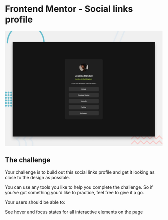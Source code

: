 # Frontend Mentor - Social links profile

![Design preview for the Social links profile coding challenge](./preview.jpg)

## The challenge

Your challenge is to build out this social links profile and get it looking as close to the design as possible.

You can use any tools you like to help you complete the challenge. So if you've got something you'd like to practice, feel free to give it a go.

Your users should be able to:

See hover and focus states for all interactive elements on the page
